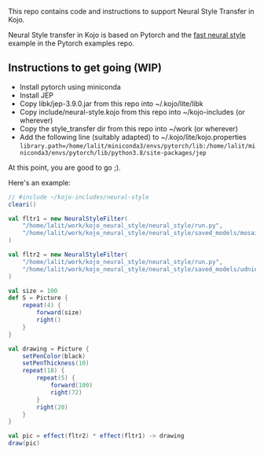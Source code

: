 This repo contains code and instructions to support Neural Style Transfer in Kojo.

Neural Style transfer in Kojo is based on Pytorch and the [fast neural style](https://github.com/pytorch/examples/tree/master/fast_neural_style) example in the Pytorch examples repo.

## Instructions to get going (WIP)
* Install pytorch using miniconda
* Install JEP
* Copy libk/jep-3.9.0.jar from this repo into ~/.kojo/lite/libk
* Copy include/neural-style.kojo from this repo into ~/kojo-includes (or wherever)
* Copy the style_transfer dir from this repo into ~/work (or wherever)
* Add the following line (suitably adapted) to ~/.kojo/lite/kojo.properties  
`library.path=/home/lalit/miniconda3/envs/pytorch/lib:/home/lalit/miniconda3/envs/pytorch/lib/python3.8/site-packages/jep`

At this point, you are good to go ;).

Here's an example:
```scala
// #include ~/kojo-includes/neural-style
cleari()

val fltr1 = new NeuralStyleFilter(
    "/home/lalit/work/kojo_neural_style/neural_style/run.py",
    "/home/lalit/work/kojo_neural_style/neural_style/saved_models/mosaic.pth"
)

val fltr2 = new NeuralStyleFilter(
    "/home/lalit/work/kojo_neural_style/neural_style/run.py",
    "/home/lalit/work/kojo_neural_style/neural_style/saved_models/udnie.pth"
)

val size = 100
def S = Picture {
    repeat(4) {
        forward(size)
        right()
    }
}

val drawing = Picture {
    setPenColor(black)
    setPenThickness(10)
    repeat(18) {
        repeat(5) {
            forward(100)
            right(72)
        }
        right(20)
    }
}

val pic = effect(fltr2) * effect(fltr1) -> drawing
draw(pic)
```


